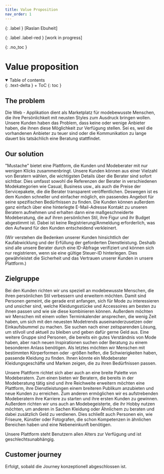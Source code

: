 ```yaml
---
title: Value Proposition
nav_order: 1
---
```


{: .label }
[Raslan Ebuheit]

{: .label .label-red }
[work in progress]

{: .no_toc }
# Value proposition

<details open markdown="block">
{: .text-delta }
<summary>Table of contents</summary>
+ ToC
{: toc }
</details>

## The problem

Die Web - Applikation dient als Marketplatz für modebewusste Menschen, die ihre Persönlichkeit mit neusten Styles zum Ausdruck bringen wollen. Unsere Kunden haben das Problem, dass keine oder wenige Anbieter haben, die ihnen diese Möglichkeit zur Verfügung stellen. Sei es, weil die vorhandenen Anbieter zu teuer sind oder die Kommunikation zu lange dauert bis tatsächlich eine Beratung stattfindet. 

## Our solution

"Mustache" bietet eine Plattform, die Kunden und Modeberater mit nur wenigen Klicks zusammenbringt. Unsere Kunden können aus einer Vielzahl von Beratern wählen, die wichtigsten Details über die Berater sind sofort sichtbar. Dies umfasst sowohl die Referenzen der Berater in verschiedenen Modekategorien wie Casual, Business usw., als auch die Preise der Servicepakete, die die Berater transparent veröffentlichen. Deswegen ist es dem Kunden schneller und einfacher möglich, ein passendes Angebot für seine spezifischen Bedürfnissen zu finden.
Die Kunden können außerdem ganz einfach über eine hinterlegte E-Mail-Adresse Kontakt zu unseren Beratern aufnehmen und erhalten dann eine maßgeschneiderte Modeberatung, die auf ihren persönlichen Stil, ihre Figur und ihr Budget abgestimmt ist. Dabei ist keine Registrierung/Anmeldung erforderlich, was den Aufwand für den Kunden entscheidend verkleinert.


(Wir verstehen die Bedenken unserer Kunden hinsichtlich der Kaufabwicklung und der Erfüllung der geforderten Dienstleistung. Deshalb sind alle unsere Berater durch eine ID-Abfrage verifiziert und können sich nur registrieren, wenn sie eine gültige Steuer-ID hinterlegen. Dies gewährleistet die Sicherheit und das Vertrauen unserer Kunden in unsere Plattform.)



## Zielgruppe

Bei den Kunden richten wir uns speziell an modebewusste Menschen, die ihren persönlichen Stil verbessern und erweitern möchten. Damit sind Personen gemeint, die gerade erst anfangen, sich für Mode zu interessieren und unsicher sind, welche Kleidungsstücke und Accessoires am besten zu ihnen passen und wie sie diese kombinieren können. Außerdem möchten wir Menschen mit einem vollen Terminkalender ansprechen, die wenig Zeit haben, um sich mit den neuesten Modetrends auseinanderzusetzen oder Einkaufsbummel zu machen. Sie suchen nach einer zeitsparenden Lösung, um stilvoll und aktuell zu bleiben und geben dafür gerne Geld aus. Eine weitere Gruppe sind Personen, die bereits ein gutes Verständnis von Mode haben, aber nach neuen Inspirationen suchen oder Beratung zu einem besonderen Anlass benötigen. Als letztes möchten wir Menschen mit bestimmten Körperformen oder -größen helfen, die Schwierigkeiten haben, passende Kleidung zu finden. Ihnen könnte ein Modeberater Kleidungsgeschäfte und Marken zeigen, die zu ihren Bedürfnissen passen.

Unsere Plattform richtet sich aber auch an eine breite Palette von Modeberatern. Zum einen bieten wir Beratern, die bereits in der Modeberatung tätig sind und ihre Reichweite erweitern möchten eine Plattform, ihre Dienstleistungen einem breiteren Publikum anzubieten und neue Kunden zu erreichen. Zum anderen ermöglichen wir es aufstrebenden Modeberatern ihre Karriere zu starten und ihre ersten Kunden zu gewinnen. Außerdem richten wir uns auch an Modebegeisterte, die ihr Hobby nutzen möchten, um anderen in Sachen Kleidung oder Ähnlichem zu beraten und dabei zusätzlich Geld zu verdienen. Dies schließt auch Personen ein, wie Friseure, Künstler oder Fotografen, die schon Kompetenzen in ähnlichen Bereichen haben und eine Nebeneinkunft benötigen.

Unsere Plattform steht Benutzern allen Alters zur Verfügung und ist geschlechtsunabhängig. 

## Customer journey

Erfolgt, sobald die Journey konzeptionell abgeschlossen ist.


